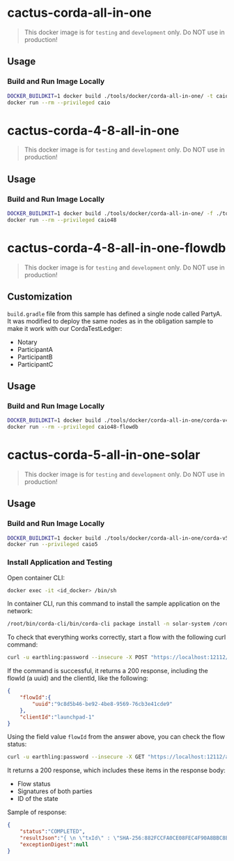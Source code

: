 # cactus-corda-all-in-one

> This docker image is for `testing` and `development` only.
> Do NOT use in production!

## Usage

### Build and Run Image Locally

```sh
DOCKER_BUILDKIT=1 docker build ./tools/docker/corda-all-in-one/ -t caio
docker run --rm --privileged caio
```

# cactus-corda-4-8-all-in-one

> This docker image is for `testing` and `development` only.
> Do NOT use in production!

## Usage

### Build and Run Image Locally

```sh
DOCKER_BUILDKIT=1 docker build ./tools/docker/corda-all-in-one/ -f ./tools/docker/corda-all-in-one/corda-v4_8/Dockerfile -t caio48
docker run --rm --privileged caio48
```

# cactus-corda-4-8-all-in-one-flowdb

> This docker image is for `testing` and `development` only.
> Do NOT use in production!

## Customization

`build.gradle` file from this sample has defined a single node called PartyA. It was modified to deploy the same nodes as in the obligation sample to make it work with our CordaTestLedger:
- Notary
- ParticipantA
- ParticipantB
- ParticipantC

## Usage

### Build and Run Image Locally

```sh
DOCKER_BUILDKIT=1 docker build ./tools/docker/corda-all-in-one/corda-v4_8-flowdb/ -t caio48-flowdb
docker run --rm --privileged caio48-flowdb
```

# cactus-corda-5-all-in-one-solar

> This docker image is for `testing` and `development` only.
> Do NOT use in production!

## Usage

### Build and Run Image Locally

```sh
DOCKER_BUILDKIT=1 docker build ./tools/docker/corda-all-in-one/corda-v5/ -f ./tools/docker/corda-all-in-one/corda-v5/Dockerfile -t caio5
docker run --privileged caio5
```

### Install Application and Testing

Open container CLI:

```sh
docker exec -it <id_docker> /bin/sh
```

In container CLI, run this command to install the sample application on the network:

```sh
/root/bin/corda-cli/bin/corda-cli package install -n solar-system /corda5-solarsystem-contracts-demo/solar-system.cpb
```

To check that everything works correctly, start a flow with the following curl command:

```sh
curl -u earthling:password --insecure -X POST "https://localhost:12112/api/v1/flowstarter/startflow" -H  "accept: application/json" -H  "Content-Type: application/json" -d "{\"rpcStartFlowRequest\":{\"clientId\":\"launchpad-1\",\"flowName\":\"net.corda.solarsystem.flows.LaunchProbeFlow\",\"parameters\":{\"parametersInJson\":\"{\\\"message\\\": \\\"Hello Mars\\\", \\\"target\\\": \\\"C=GB, L=FOURTH, O=MARS, OU=PLANET\\\", \\\"planetaryOnly\\\":\\\"true\\\"}\"}}}"
```
If the command is successful, it returns a 200 response, including the flowId (a uuid) and the clientId, like the following: 
```json
{
    "flowId":{
        "uuid":"9c8d5b46-be92-4be8-9569-76cb3e41cde9"
    },
    "clientId":"launchpad-1"
}
```
Using the field value ```flowId``` from the answer above, you can check the flow status:
```sh
curl -u earthling:password --insecure -X GET "https://localhost:12112/api/v1/flowstarter/flowoutcome/<flowId>" -H  "accept: application/json"
```
It returns a 200 response, which includes these items in the response body:

- Flow status
- Signatures of both parties
- ID of the state

Sample of response:
```json
{
    "status":"COMPLETED",
    "resultJson":"{ \n \"txId\" : \"SHA-256:882FCCFA0CE08FEC4F90A8BBC8B8FBC1DE3CBDA8DBED4D6562E0922234B87E4F\",\n \"outputStates\" : [\"{\\\"message\\\":\\\"Hello Mars\\\",\\\"planetaryOnly\\\":true,\\\"launcher\\\":\\\"OU\\u003dPLANET, O\\u003dEARTH, L\\u003dTHIRD, C\\u003dIE\\\",\\\"target\\\":\\\"OU\\u003dPLANET, O\\u003dMARS, L\\u003dFOURTH, C\\u003dGB\\\",\\\"linearId\\\":\\\"31800d11-b518-4fb7-a18e-18cc1c64a4ff\\\"}\"], \n \"signatures\": [\"ijMOjsLWxihWLnfxw7DoIv1gpHFaSAs+VfGSS5qaI1Z4cZu96riAo1uEFSbeskZTt2eGNwv05IP3dS08AjLRCA==\", \"2yRNwdrqKU6/lrUfgmaiXxdPYHjXxfXIYlEL8RHU2aNGQPUVXmc+jbsaNxbcig7Fs0kck28JreuUwn1lJOZODw==\"]\n}",
    "exceptionDigest":null
}
```



